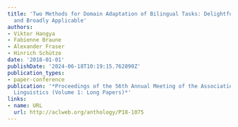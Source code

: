 ```yaml
---
title: 'Two Methods for Domain Adaptation of Bilingual Tasks: Delightfully Simple
  and Broadly Applicable'
authors:
- Viktor Hangya
- Fabienne Braune
- Alexander Fraser
- Hinrich Schütze
date: '2018-01-01'
publishDate: '2024-06-18T10:19:15.762890Z'
publication_types:
- paper-conference
publication: '*Proceedings of the 56th Annual Meeting of the Association for Computational
  Linguistics (Volume 1: Long Papers)*'
links:
- name: URL
  url: http://aclweb.org/anthology/P18-1075
---
```

